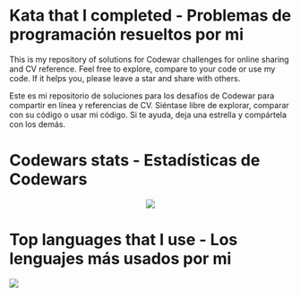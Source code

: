# Kata that I completed - Problemas de programación resueltos por mi
This is my repository of solutions for Codewar challenges for online sharing and CV reference. Feel free to explore, compare to your code or use my code. If it helps you, please leave a star and share with others.

Este es mi repositorio de soluciones para los desafíos de Codewar para compartir en línea y referencias de CV. Siéntase libre de explorar, comparar con su código o usar mi código. Si te ayuda, deja una estrella y compártela con los demás.

# Codewars stats - Estadísticas de Codewars

<p align="center">
  <img src="https://www.codewars.com/users/DiracSpace/badges/large"></img>
 </p>

# Top languages that I use - Los lenguajes más usados por mi

<a href="https://github.com/anuraghazra/github-readme-stats">
  <img align="center" src="https://github-readme-stats.vercel.app/api/top-langs/?username=DiracSpace&theme=vue-dark&layout=compact" />
</a>
